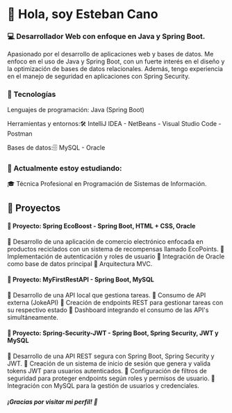 # 👋 Hola, soy Esteban Cano

### 💻 Desarrollador Web con enfoque en Java y Spring Boot.

Apasionado por el desarrollo de aplicaciones web y bases de datos. Me enfoco en el uso de Java y Spring Boot, con un fuerte interés en el diseño y la optimización de bases de datos relacionales. Además, tengo experiencia en el manejo de seguridad en aplicaciones con Spring Security.

### 🚀 Tecnologías

Lenguajes de programación: Java (Spring Boot)

Herramientas y entornos:🛠️ IntelliJ IDEA - NetBeans - Visual Studio Code - Postman 

Bases de datos:🗄️ MySQL - Oracle

### 🌱 Actualmente estoy estudiando:

🎓 Técnica Profesional en Programación de Sistemas de Información. 

## 💼 Proyectos

#### 📌 Proyecto: Spring EcoBoost - Spring Boot, HTML + CSS, Oracle

🔹 Desarrollo de una aplicación de comercio electrónico enfocada en productos reciclados con un sistema de recompensas llamado EcoPoints.
🔹 Implementación de autenticación y roles de usuario 
🔹 Integración de Oracle como base de datos principal 
🔹 Arquitectura MVC.

#### 📌 Proyecto: MyFirstRestAPI - Spring Boot, MySQL

🔹 Desarrollo de una API local que gestiona tareas.
🔹 Consumo de API externa (JokeAPI) 
🔹 Creación de endpoints REST para gestionar tareas con su respectivo estado 
🔹 Dashboard integrando el consumo de las API's simultáneamente.

#### 📌 Proyecto: Spring-Security-JWT - Spring Boot, Spring Security, JWT y MySQL

🔹 Desarrollo de una API REST segura con Spring Boot, Spring Security y JWT. 
🔹 Creación de un sistema de inicio de sesión que genera y valida tokens JWT para usuarios autenticados. 
🔹  Configuración de filtros de seguridad para proteger endpoints según roles y permisos de usuario. 
🔹 Integración con MySQL para la gestión de usuarios y credenciales.





##### ¡Gracias por visitar mi perfil! 🚀
